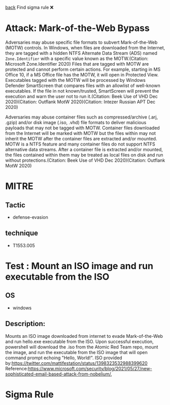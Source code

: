 
[back](../index.md)
Find sigma rule :x: 

# Attack: Mark-of-the-Web Bypass 

Adversaries may abuse specific file formats to subvert Mark-of-the-Web (MOTW) controls. In Windows, when files are downloaded from the Internet, they are tagged with a hidden NTFS Alternate Data Stream (ADS) named <code>Zone.Identifier</code> with a specific value known as the MOTW.(Citation: Microsoft Zone.Identifier 2020) Files that are tagged with MOTW are protected and cannot perform certain actions. For example, starting in MS Office 10, if a MS Office file has the MOTW, it will open in Protected View. Executables tagged with the MOTW will be processed by Windows Defender SmartScreen that compares files with an allowlist of well-known executables. If the file in not known/trusted, SmartScreen will prevent the execution and warn the user not to run it.(Citation: Beek Use of VHD Dec 2020)(Citation: Outflank MotW 2020)(Citation: Intezer Russian APT Dec 2020)

Adversaries may abuse container files such as compressed/archive (.arj, .gzip) and/or disk image (.iso, .vhd) file formats to deliver malicious payloads that may not be tagged with MOTW. Container files downloaded from the Internet will be marked with MOTW but the files within may not inherit the MOTW after the container files are extracted and/or mounted. MOTW is a NTFS feature and many container files do not support NTFS alternative data streams. After a container file is extracted and/or mounted, the files contained within them may be treated as local files on disk and run without protections.(Citation: Beek Use of VHD Dec 2020)(Citation: Outflank MotW 2020)

# MITRE
## Tactic
  - defense-evasion


## technique
  - T1553.005


# Test : Mount an ISO image and run executable from the ISO
## OS
  - windows


## Description:
Mounts an ISO image downloaded from internet to evade Mark-of-the-Web and run hello.exe executable from the ISO. 
Upon successful execution, powershell will download the .iso from the Atomic Red Team repo, mount the image, and run the executable from the ISO image that will open command prompt echoing "Hello, World!". 
ISO provided by:https://twitter.com/mattifestation/status/1398323532988399620 Reference:https://www.microsoft.com/security/blog/2021/05/27/new-sophisticated-email-based-attack-from-nobelium/,  

# Sigma Rule

